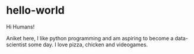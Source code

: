 # hello-world

Hi Humans!

Aniket here, I like python programming and am aspiring to become a data-scientist some day.
I love pizza, chicken and videogames.
